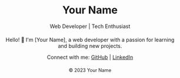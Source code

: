 <!DOCTYPE html>
<html lang="en">

<head>
  <meta charset="UTF-8" />
  <meta name="viewport" content="width=device-width, initial-scale=1.0" />
  <title>Your Name</title>
</head>

<body>
  <header style="text-align: center; margin: 20px;">
    <h1>Your Name</h1>
    <p>Web Developer | Tech Enthusiast</p>
  </header>

  <section style="text-align: center; margin: 20px;">
    <p>Hello! 👋 I'm [Your Name], a web developer with a passion for learning and building new projects.</p>
    <p>
      Connect with me:
      <a href="https://github.com/yourusername" target="_blank">GitHub</a> |
      <a href="https://linkedin.com/in/yourprofile" target="_blank">LinkedIn</a>
    </p>
  </section>

  <footer style="text-align: center; margin: 20px; font-size: 0.9em;">
    &copy; 2023 Your Name
  </footer>
</body>

</html>
